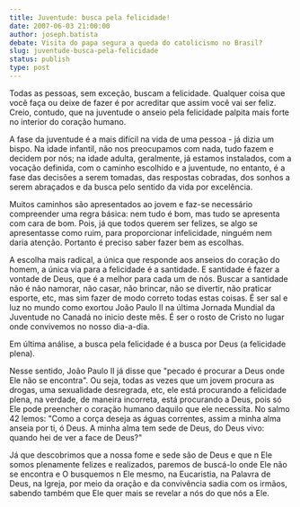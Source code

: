 ```yaml
---
title: Juventude: busca pela felicidade!
date: 2007-06-03 21:00:00
author: joseph.batista
debate: Visita do papa segura a queda do catolicismo no Brasil?
slug: juventude-busca-pela-felicidade
status: publish 
type: post
---
```


Todas as pessoas, sem exceção, buscam a felicidade. Qualquer coisa que você faça ou deixe de fazer é por acreditar que assim você vai ser feliz. Creio, contudo, que na juventude o anseio pela felicidade palpita mais forte no interior do coração humano.  

  

A fase da juventude é a mais difícil na vida de uma pessoa - já dizia um bispo. Na idade infantil, não nos preocupamos com nada, tudo fazem e decidem por nós; na idade adulta, geralmente, já estamos instalados, com a vocação definida, com o caminho escolhido e a juventude, no entanto, é a fase das decisões a serem tomadas, das respostas cobradas, dos sonhos a serem abraçados e da busca pelo sentido da vida por excelência.  

  

Muitos caminhos são apresentados ao jovem e faz-se necessário compreender uma regra básica: nem tudo é bom, mas tudo se apresenta com cara de bom. Pois, já que todos querem ser felizes, se algo se apresentasse como ruim, para proporcionar infelicidade, ninguém nem daria atenção. Portanto é preciso saber fazer bem as escolhas.   

  

A escolha mais radical, a única que responde aos anseios do coração do homem, a única via para a felicidade é a santidade. E santidade é fazer a vontade de Deus, que é a melhor para cada um de nós. Buscar a santidade não é não namorar, não casar, não brincar, não se divertir, não praticar esporte, etc, mas sim fazer de modo correto todas estas coisas. É ser sal e luz no mundo como exortou João Paulo II na última Jornada Mundial da Juventude no Canadá no inicio deste mês. É ser o rosto de Cristo no lugar onde convivemos no nosso dia-a-dia.  

  

Em última análise, a busca pela felicidade é a busca por Deus (a felicidade plena).   

  

Nesse sentido, João Paulo II já disse que "pecado é procurar a Deus onde Ele não se encontra". Ou seja, todas as vezes que um jovem procura as drogas, uma sexualidade desregrada, etc, ele está procurando a felicidade plena, na verdade, de maneira incorreta, está procurando a Deus, pois só Ele pode preencher o coração humano daquilo que ele necessita. No salmo 42 lemos: "Como a corça deseja as águas correntes, assim a minha alma anseia por ti, ó Deus. A minha alma tem sede de Deus, do Deus vivo: quando hei de ver a face de Deus?"  

  

Já que descobrimos que a nossa fome e sede são de Deus e que n Ele somos plenamente felizes e realizados, paremos de buscá-lo onde Ele não se encontra e O busquemos n Ele mesmo, na Eucaristia, na Palavra de Deus, na Igreja, por meio da oração e da convivência sadia com os irmãos, sabendo também que Ele quer mais se revelar a nós do que nós a Ele.
